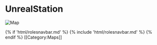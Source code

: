 # UnrealStation



![Map](UnrealStation.png) 









{% if 'html/rolesnavbar.md' %}
    {% include 'html/rolesnavbar.md' %}
{% endif %}
[[Category:Maps]]